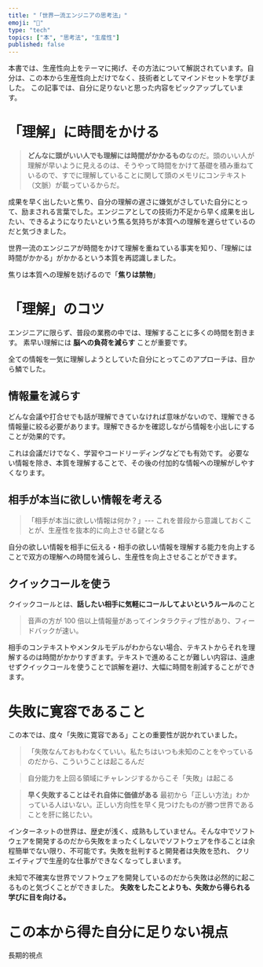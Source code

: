 ```yaml
---
title: "「世界一流エンジニアの思考法」"
emoji: "🙆"
type: "tech"
topics: ["本", "思考法", "生産性"]
published: false
---
```


本書では、生産性向上をテーマに掲げ、その方法について解説されています。自分は、この本から生産性向上だけでなく、技術者としてマインドセットを学びました。
この記事では、自分に足りないと思った内容をピックアップしています。

# 「理解」に時間をかける

> **どんなに頭がいい人でも理解には時間がかかるもの**なのだ。頭のいい人が理解が早いように見えるのは、そうやって時間をかけて基礎を積み重ねているので、すでに理解していることに関して頭のメモリにコンテキスト（文脈）が載っているからだ。

成果を早く出したいと焦り、自分の理解の遅さに嫌気がさしていた自分にとって、励まされる言葉でした。エンジニアとしての技術力不足から早く成果を出したい、できるようになりたいという焦る気持ちが本質への理解を遅らせているのだと気づきました。

世界一流のエンジニアが時間をかけて理解を重ねている事実を知り、「理解には時間がかかる」がかかるという本質を再認識しました。

焦りは本質への理解を妨げるので「**焦りは禁物**」

# 「理解」のコツ

エンジニアに限らず、普段の業務の中では、理解することに多くの時間を割きます。
素早い理解には **脳への負荷を減らす** ことが重要です。

全ての情報を一気に理解しようとしていた自分にとってこのアプローチは、目から鱗でした。

## 情報量を減らす

どんな会議や打合せでも話が理解できていなければ意味がないので、理解できる情報量に絞る必要があります。理解できるかを確認しながら情報を小出しにすることが効果的です。

これは会議だけでなく、学習やコードリーディングなどでも有効です。
必要ない情報を除き、本質を理解することで、その後の付加的な情報への理解がしやすくなります。

## 相手が本当に欲しい情報を考える

> 「相手が本当に欲しい情報は何か？」--- これを普段から意識しておくことが、生産性を抜本的に向上させる鍵となる

自分の欲しい情報を相手に伝える・相手の欲しい情報を理解する能力を向上することで双方の理解への時間を減らし、生産性を向上させることができます。

## クイックコールを使う

クイックコールとは、**話したい相手に気軽にコールしてよいというルール**のこと

> 音声の方が 100 倍以上情報量があってインタラクティブ性があり、フィードバックが速い。

相手のコンテキストやメンタルモデルがわからない場合、テキストからそれを理解するのは時間がかかりすぎます。テキストで進めることが難しい内容は、遠慮せずクイックコールを使うことで誤解を避け、大幅に時間を削減することができます。

# 失敗に寛容であること

この本では、度々「失敗に寛容である」ことの重要性が説かれていました。

> 「失敗なんておもわなくていい。私たちはいつも未知のことをやっているのだから、こういうことは起こるんだ

> 自分能力を上回る領域にチャレンジするからこそ「失敗」は起こる

> **早く失敗することはそれ自体に価値がある**
> 最初から「正しい方法」わかっている人はいない。正しい方向性を早く見つけたものが勝つ世界であることを肝に銘じたい。

インターネットの世界は、歴史が浅く、成熟もしていません。そんな中でソフトウェアを開発するのだから失敗をまったくしないでソフトウェアを作ることは余程簡単でない限り、不可能です。失敗を批判すると開発者は失敗を恐れ、 クリエイティブで生産的な仕事ができなくなってしまいます。

未知で不確実な世界でソフトウェアを開発しているのだから失敗は必然的に起こるものと気づくことができました。
**失敗をしたことよりも、失敗から得られる学びに目を向ける。**

# この本から得た自分に足りない視点

長期的視点
